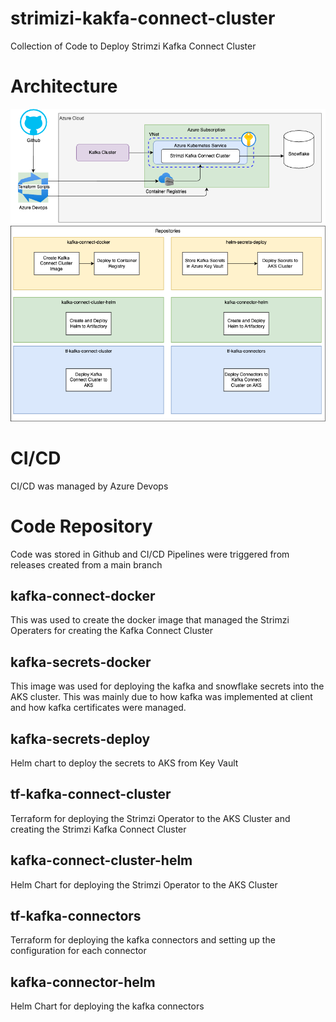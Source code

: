 # strimizi-kakfa-connect-cluster
Collection of Code to Deploy Strimzi Kafka Connect Cluster

# Architecture
![architecture](docs/Architectures-Kafka-Connect.drawio.png)

# CI/CD
CI/CD was managed by Azure Devops

# Code Repository
Code was stored in Github and CI/CD Pipelines were triggered from releases created from a main branch

## kafka-connect-docker
This was used to create the docker image that managed the Strimzi Operaters for creating the Kafka Connect Cluster

## kafka-secrets-docker
This image was used for deploying the kafka and snowflake secrets into the AKS cluster. This was mainly due to how kafka was implemented at client and how kafka certificates were managed.

## kafka-secrets-deploy
Helm chart to deploy the secrets to AKS from Key Vault

## tf-kafka-connect-cluster
Terraform for deploying the Strimzi Operator to the AKS Cluster and creating the Strimzi Kafka Connect Cluster

## kafka-connect-cluster-helm
Helm Chart for deploying the Strimzi Operator to the AKS Cluster

## tf-kafka-connectors
Terraform for deploying the kafka connectors and setting up the configuration for each connector

## kafka-connector-helm
Helm Chart for deploying the kafka connectors


